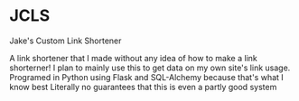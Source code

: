# JCLS
Jake's Custom Link Shortener

A link shortener that I made without any idea of how to make a link shorterner!
I plan to mainly use this to get data on my own site's link usage.
Programed in Python using Flask and SQL-Alchemy because that's what I know best 
Literally no guarantees that this is even a partly good system
